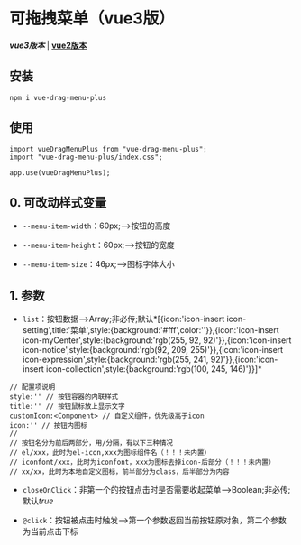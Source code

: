 # 可拖拽菜单（vue3版）
***vue3版本*** | [**vue2版本**](https://github.com/QuietHear/vue-drag-menu '浏览')


## 安装
	npm i vue-drag-menu-plus

## 使用
	import vueDragMenuPlus from "vue-drag-menu-plus";
	import "vue-drag-menu-plus/index.css";
	
	app.use(vueDragMenuPlus);


## 0. 可改动样式变量
* `--menu-item-width`：60px;-->按钮的高度

* `--menu-item-height`：60px;-->按钮的宽度

* `--menu-item-size`：46px;-->图标字体大小


## 1. 参数
* `list`：按钮数据-->Array;非必传;默认*[{icon:'icon-insert icon-setting',title:'菜单',style:{background:'#fff',color:''}},{icon:'icon-insert icon-myCenter',style:{background:'rgb(255, 92, 92)'}},{icon:'icon-insert icon-notice',style:{background:'rgb(92, 209, 255)'}},{icon:'icon-insert icon-expression',style:{background:'rgb(255, 241, 92)'}},{icon:'icon-insert icon-collection',style:{background:'rgb(100, 245, 146)'}}]*
>
	// 配置项说明
	style:'' // 按钮容器的内联样式
	title:'' // 按钮鼠标放上显示文字
	customIcon:<Component> // 自定义组件，优先级高于icon
	icon:'' // 按钮内图标
	//
	// 按钮名分为前后两部分，用/分隔，有以下三种情况
	// el/xxx，此时为el-icon,xxx为图标组件名（！！！未内置）
	// iconfont/xxx，此时为iconfont，xxx为图标去掉icon-后部分（！！！未内置）
	// xx/xx，此时为本地自定义图标，前半部分为class，后半部分为内容
>

* `closeOnClick`：非第一个的按钮点击时是否需要收起菜单-->Boolean;非必传;默认*true*

* `@click`：按钮被点击时触发-->第一个参数返回当前按钮原对象，第二个参数为当前点击下标